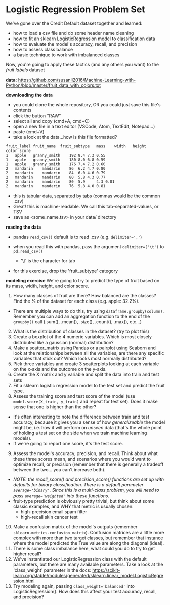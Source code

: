 # Logistic Regression Problem Set

We've gone over the Credit Default dataset together and learned:
  - how to load a csv file and do some header name cleaning
  - how to fit an sklearn LogisticRegression model to classification data
  - how to evaluate the model's accuracy, recall, and precision
  - how to assess class balance
  - a basic technique to work with imbalanced classes

Now, you're going to apply these tactics (and any others you want) to the _fruit labels_ dataset

__data:__ https://github.com/susanli2016/Machine-Learning-with-Python/blob/master/fruit_data_with_colors.txt

__downloading the data__
  - you could clone the whole repository, OR you could just save this file's contents
  - click the button "RAW"
  - select all and copy (cmd+A, cmd+C)
  - open a new file in a text editor (VSCode, Atom, TextEdit, Notepad...)
  - paste (cmd+V)
  - take a look at the data...how is this file formatted?
~~~
fruit_label	fruit_name	fruit_subtype	mass	width	height	color_score
1	apple	granny_smith	192	8.4	7.3	0.55
1	apple	granny_smith	180	8.0	6.8	0.59
1	apple	granny_smith	176	7.4	7.2	0.60
2	mandarin	mandarin	86 	6.2	4.7	0.80
2	mandarin	mandarin	84 	6.0	4.6	0.79
2	mandarin	mandarin	80 	5.8	4.3	0.77
2	mandarin	mandarin	80 	5.9 	4.3	0.81
2	mandarin	mandarin	76	5.8	4.0	0.81
~~~

  - this is tabular data, separated by tabs (commas would be the common .csv)
  - Great! this is machine-readable. We call this tab-separated-values, or TSV
  - save as <some_name.tsv> in your data/ directory

__reading the data__
  - pandas `read_csv()` default is to read .csv (e.g. `delimiter=','`)
  - when you read this with pandas, pass the argument `delimiter=('\t')` to `pd.read_csv()`
    - '\t' is the character for tab

  - for this exercise, drop the 'fruit_subtype' category

__modeling exercise__
We're going to try to predict the type of fruit based on its mass, width, height, and color score.

1.	How many classes of fruit are there? How balanced are the classes? Find the % of the dataset for each class (e.g. apple: 32.2%).
  - There are multiple ways to do this, try using `dataframe.groupby(column)`. Remember you can add an aggregation function to the end of the `groupby()` call (.sum(), .mean(), .size(), .count(), .max(), etc...)
2.  What is the distribution of classes in the dataset? (try to plot this)
3.  Create a boxplot of the 4 numeric variables. Which is most closely distributed like a gaussian (normal) distribution?
4.  Make a scatter_matrix using Pandas or a pairplot using Seaborn and look at the relationships between all the variables, are there any specific variables that stick out? Which looks most normally distributed?
5.	Pick three variables and create 3 scatterplots looking at each variable on the x-axis and the outcome on the y-axis.
6.	Create the X matrix and y variable and split the data into train and test sets
7.  Fit a sklearn logistic regression model to the test set and predict the fruit type.
8.  Assess the training score and test score of the model (use `model.score(X_train, y_train)` and repeat for test set). Does it make sense that one is higher than the other?
  - It's often interesting to note the difference between train and test accuracy, because it gives you a sense of how _generalizeable_ the model might be, i.e. how it will perform on _unseen_ data (that's the whole point of holding a test set on the side when we train machine learning models).
  - If we're going to report one score, it's the test score.
9.  Assess the model's accuracy, precision, and recall. Think about what these three scores mean, and scenarios where you would want to optimize recall, or precision (remember that there is generally a tradeoff between the two... you can't increase both).
  - _NOTE: the recall_score() and precision_score() functions are set up with defaults for binary classification. There is a default parameter `average='binary'`. Since this is a multi-class problem, you will need to pass `average='weighted'` into these functions._
  - fruit-type prediction is obviously pretty trivial, but think about some classic examples, and WHY that metric is usually chosen:
    - high-precision email spam filter
    - high-recall skin cancer test
10.  Make a confusion matrix of the model's outputs (remember `sklearn.metrics.confusion_matrix`). Confusion matrices are a little more complex with more than two target classes, but remember that instance where the model predicted the True value are along the diagonal (ideal).
11. There is some class imbalance here, what could you do to try to get higher recall?
12. We've instantiated our LogisticRegression class with the default parameters, but there are many available parameters. Take a look at the 'class_weight' parameter in the docs: https://scikit-learn.org/stable/modules/generated/sklearn.linear_model.LogisticRegression.html
13. Try modeling again, passing `class_weight='balanced'` into LogisticRegression(). How does this affect your test accuracy, recall, and precision?
